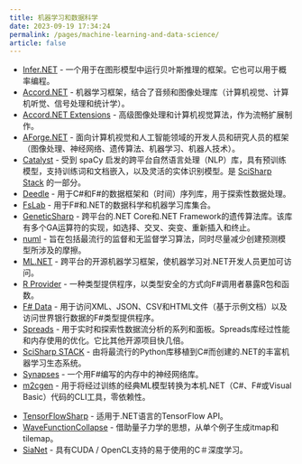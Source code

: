 ```yaml
---
title: 机器学习和数据科学
date: 2023-09-19 17:34:24
permalink: /pages/machine-learning-and-data-science/
article: false
---
```

- [Infer.NET](https://dotnet.github.io/infer/)  - 一个用于在图形模型中运行贝叶斯推理的框架。它也可以用于概率编程。 
- [Accord.NET](http://accord-framework.net/)  - 机器学习框架，结合了音频和图像处理库（计算机视觉、计算机听觉、信号处理和统计学）。 
- [Accord.NET Extensions](https://github.com/dajuric/accord-net-extensions)  - 高级图像处理和计算机视觉算法，作为流畅扩展制作。 
- [AForge.NET](http://www.aforgenet.com/)  - 面向计算机视觉和人工智能领域的开发人员和研究人员的框架（图像处理、神经网络、遗传算法、机器学习、机器人技术）。 
- [Catalyst](https://github.com/curiosity-ai/catalyst)  - 受到 spaCy 启发的跨平台自然语言处理（NLP）库，具有预训练模型，支持训练词和文档嵌入，以及灵活的实体识别模型。是 [SciSharp Stack](https://scisharp.github.io/SciSharp/)  的一部分。 
- [Deedle](https://bluemountaincapital.github.io/Deedle/)  - 用于C#和F#的数据框架和（时间）序列库，用于探索性数据处理。 
- [FsLab](https://fslab.org/)  - 用于F#和.NET的数据科学和机器学习库集合。 
- [GeneticSharp](https://github.com/giacomelli/GeneticSharp)  - 跨平台的.NET Core和.NET Framework的遗传算法库。该库有多个GA运算符的实现，如选择、交叉、突变、重新插入和终止。 
- [numl](https://github.com/sethjuarez/numl)  - 旨在包括最流行的监督和无监督学习算法，同时尽量减少创建预测模型所涉及的摩擦。 
- [ML.NET](https://github.com/dotnet/machinelearning)  - 跨平台的开源机器学习框架，使机器学习对.NET开发人员更加可访问。 
- [R Provider](https://bluemountaincapital.github.io/FSharpRProvider/)  - 一种类型提供程序，以类型安全的方式向F#调用者暴露R包和函数。 
- [F# Data](https://github.com/fsprojects/FSharp.Data)  - 用于访问XML、JSON、CSV和HTML文件（基于示例文档）以及访问世界银行数据的F#类型提供程序。 
- [Spreads](https://github.com/Spreads/Spreads/)  - 用于实时和探索性数据流分析的系列和面板。Spreads库经过性能和内存使用的优化。它比其他开源项目快几倍。 
- [SciSharp STACK](https://scisharp.github.io/SciSharp/)  - 由将最流行的Python库移植到C#而创建的.NET的丰富机器学习生态系统。 
- [Synapses](https://github.com/mrdimosthenis/Synapses)  - 一个用F#编写的内存中的神经网络库。 
- [m2cgen](https://github.com/BayesWitnesses/m2cgen)  - 用于将经过训练的经典ML模型转换为本机.NET（C#、F#或Visual Basic）代码的CLI工具，零依赖性。
* [TensorFlowSharp](https://github.com/migueldeicaza/TensorFlowSharp) - 适用于.NET语言的TensorFlow API。
* [WaveFunctionCollapse](https://github.com/mxgmn/WaveFunctionCollapse) - 借助量子力学的思想，从单个例子​​生成itmap和tilemap。
* [SiaNet](https://github.com/SciSharp/SiaNet) - 具有CUDA / OpenCL支持的易于使用的C＃深度学习。